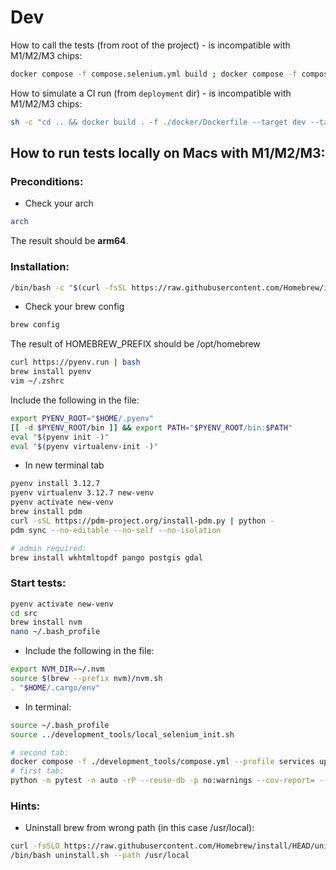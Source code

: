 # Dev

How to call the tests (from root of the project) - is incompatible with M1/M2/M3 chips:

```bash
docker compose -f compose.selenium.yml build ; docker compose -f compose.selenium.yml run --rm selenium
```

How to simulate a CI run (from `deployment` dir) - is incompatible with M1/M2/M3 chips:
```bash
sh -c "cd .. && docker build . -f ./docker/Dockerfile --target dev --tag unicef/hct-mis-backend-dev && docker build . -f ./docker/Dockerfile --target dist --tag unicef/hct-mis-backend-dist" && dev_backend_image=unicef/hct-mis-backend-dev dist_backend_image=unicef/hct-mis-backend-dist docker compose -f docker-compose.e2e.yml run --build --rm e2e; dev_backend_image=unicef/hct-mis-backend-dev dist_backend_image=unicef/hct-mis-backend-dist docker compose -f docker-compose.e2e.yml down --remove-orphans
```

<b><h2>How to run tests locally on Macs with M1/M2/M3:</h2></b>

<b><h3>Preconditions:</h3></b>
- Check your arch
```bash
arch
```
The result should be **arm64**.


<b><h3>Installation:</h3></b>
```bash
/bin/bash -c "$(curl -fsSL https://raw.githubusercontent.com/Homebrew/install/HEAD/install.sh)"
```

- Check your brew config
```bash
brew config
```
The result of HOMEBREW_PREFIX should be /opt/homebrew

```bash
curl https://pyenv.run | bash
brew install pyenv
vim ~/.zshrc
```

Include the following in the file:
```bash
export PYENV_ROOT="$HOME/.pyenv"
[[ -d $PYENV_ROOT/bin ]] && export PATH="$PYENV_ROOT/bin:$PATH"
eval "$(pyenv init -)"
eval "$(pyenv virtualenv-init -)"
```

- In new terminal tab
```bash
pyenv install 3.12.7
pyenv virtualenv 3.12.7 new-venv
pyenv activate new-venv
brew install pdm
curl -sSL https://pdm-project.org/install-pdm.py | python -
pdm sync --no-editable --no-self --no-isolation

# admin required:
brew install wkhtmltopdf pango postgis gdal
```

<b><h3>Start tests:</h3></b>
```bash
pyenv activate new-venv
cd src
brew install nvm
nano ~/.bash_profile
```
- Include the following in the file:
```bash
export NVM_DIR=~/.nvm
source $(brew --prefix nvm)/nvm.sh
. "$HOME/.cargo/env"
```
- In terminal:
```bash
source ~/.bash_profile
source ../development_tools/local_selenium_init.sh

# second tab:
docker compose -f ./development_tools/compose.yml --profile services up --build
# first tab:
python -m pytest -n auto -rP --reuse-db -p no:warnings --cov-report= --capture=sys --html-report=$OUTPUT_DATA_ROOT/report/report.html tests/e2e
```

<b><h3>Hints:</h3></b>
- Uninstall brew from wrong path (in this case /usr/local):
```bash
curl -fsSLO https://raw.githubusercontent.com/Homebrew/install/HEAD/uninstall.sh
/bin/bash uninstall.sh --path /usr/local
```
